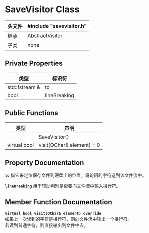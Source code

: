 # SaveVisitor Class

| 头文件 | #include "savevisitor.h" |
|-|-|
| 继承 | AbstractVisitor |
| 子类 | none |

## Private Properties
| 类型 | 标识符 |
|-|-|
std::fstream &|to
bool |lineBreaking

## Public Functions
| 类型 |声明|
|-|-|
|| SaveVisitor()
virtual bool|visit(QChar& element) = 0

## Property Documentation
**`to`** 
借它来定位保存文件到硬盘上的位置。将访问的字符送到该文件流中。

**`lineBreaking`** 
用于辅助判别是否要向文件流中输入换行符。


## Member Function Documentation
**`virtual bool visit(QChar& element) override`**  
如果上一次读到的字符是换行符，则向文件流中输出一个换行符。  
若读到普通字符，则直接输出到文件中去。

